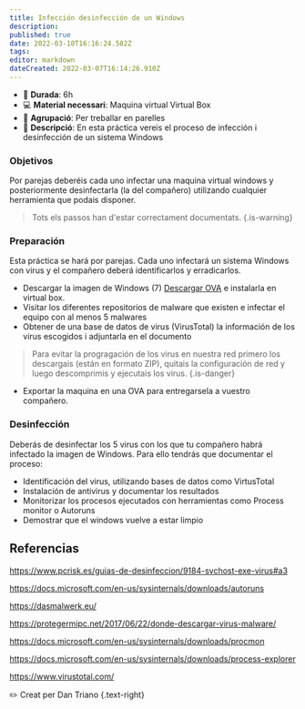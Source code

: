 ```yaml
---
title: Infección desinfección de un Windows
description: 
published: true
date: 2022-03-10T16:16:24.582Z
tags: 
editor: markdown
dateCreated: 2022-03-07T16:14:26.910Z
---
```




- :calendar: **Durada**: 6h
- :computer: **Material necessari**: Maquina virtual Virtual Box
- :busts_in_silhouette: **Agrupació**: Per treballar en parelles
- :notebook_with_decorative_cover: **Descripció**: En esta práctica vereis el proceso de infección i desinfección de un sistema Windows

### Objetivos
Por parejas deberéis cada uno infectar una maquina virtual windows y posteriormente desinfectarla (la del compañero) utilizando cualquier herramienta que podais disponer.

> Tots els passos han d'estar correctament documentats.
> {.is-warning}


### Preparación
Esta práctica se hará por parejas. Cada uno infectará un sistema Windows con virus y el compañero deberá identificarlos y erradicarlos.

- Descargar la imagen de Windows (7) [Descargar OVA](https://drive.google.com/file/d/1svSMv5v-Ako86Rq-h4n19dwtY19jQF8b/view?usp=sharing) e instalarla en virtual box. 
- Visitar los diferentes repositorios de malware que existen e infectar el equipo con al menos 5 malwares
- Obtener de una base de datos de virus (VirusTotal) la información de los virus escogidos i adjuntarla en el documento

> Para evitar la progragación de los virus en nuestra red primero los descargais (están en formato ZIP), quitais la configuración de red y luego descomprimis y ejecutais los virus.
{.is-danger}

- Exportar la maquina en una OVA para entregarsela a vuestro compañero.

### Desinfección
Deberás de desinfectar los 5 virus con los que tu compañero habrá infectado la imagen de Windows. Para ello tendrás que documentar el proceso:
- Identificación del virus, utilizando bases de datos como VirtusTotal
- Instalación de antivirus y documentar los resultados
- Monitorizar los procesos ejecutados con herramientas como Process monitor o Autoruns
- Demostrar que el windows vuelve a estar limpio

## Referencias

https://www.pcrisk.es/guias-de-desinfeccion/9184-svchost-exe-virus#a3

https://docs.microsoft.com/en-us/sysinternals/downloads/autoruns

https://dasmalwerk.eu/

https://protegermipc.net/2017/06/22/donde-descargar-virus-malware/

https://docs.microsoft.com/en-us/sysinternals/downloads/procmon

https://docs.microsoft.com/en-us/sysinternals/downloads/process-explorer

https://www.virustotal.com/

:pencil2: Creat per Dan Triano {.text-right}